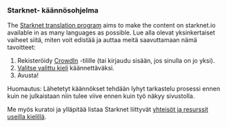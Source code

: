 ### Starknet- käännösohjelma

The [Starknet translation program](https://starkware.crowdin.com/starknet-web) aims to make the content on starknet.io available in as many languages as possible. Lue alla olevat yksinkertaiset vaiheet siitä, miten voit edistää ja auttaa meitä saavuttamaan nämä tavoitteet:

1. Rekisteröidy [CrowdIn](https://crowdin.com/) -tilille (tai kirjaudu sisään, jos sinulla on jo yksi).
2. [Valitse valittu kieli](https://starkware.crowdin.com/starknet-web) käännettäväksi.
3. Avusta!

Huomautus: Lähetetyt käännökset tehdään lyhyt tarkastelu prosessi ennen kuin ne julkaistaan niin tulee viive ennen kuin työ näkyy sivustolla.

Me myös kuratoi ja ylläpitää listaa Starknet liittyvät [yhteisöt ja resurssit useilla kielillä](/en/community/language-resources).